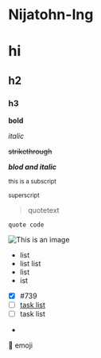 # Nijatohn-Ing
# hi
## h2
### h3
**bold**

*italic*

~~strikethrough~~ 

***blod and italic***

<sub>this is a subscript</sub>

<sup>superscript</sup>

> quotetext
> 
```quote code```

![This is an image](https://www.pexels.com/photo/close-up-of-rabbit-on-field-326012/)

- list
- list
 list
-  list
 - ist
 
 - [x] #739 
 - [ ] [task list](https://github.com/octo-org/octo-repo/issues/740)
-  [ ] task list
-  
 :tada: emoji

